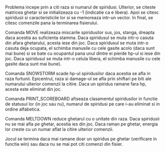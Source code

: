 Problema incepe prin a citi raza si numarul de spiridusi. Ulterior, se citeste
matricea ghetar si se initializeaza cu -1 (indicatie ca e libera). Apoi se
citesc spiridusii si caracteristicile lor si se memoreaza intr-un vector. In
final, se citesc comenzile pana la terminarea fisierului.

Comanda MOVE realizeaza miscarile spiridusilor sus, jos, stanga, dreapta daca
acestia au suficienta stamina. Daca spiridusul se muta intr-o casuta din afara
ghetarului, acesta iese din joc. Daca spiridusul se muta intr-o casuta deja
ocupata, el schimba manusile cu cele gasite acolo (daca sunt mai bune) si se
bate cu ocupantul pana unul dintre ei pierde hp-ul si iese din joc. Daca
spiridusul se muta intr-o celula libera, el schimba manusile cu cele gasite
daca sunt mai bune).

Comanda SNOWSTORM scade hp-ul spiridusilor daca acestia se afla in raza
furtunii. Epicentrul, raza si damage-ul se afla prin shiftari pe biti ale
numarului ulterior comenzii la citire. Daca un spiridus ramane fara hp, acesta
este eliminat din joc.

Comanda PRINT_SCOREBOARD afiseaza clasamentul spiridusilor in functie de
statusul lor (in joc sau nu), numarul de spiridusi pe care i-au eliminat si
in ordine alfabetica.

Comanda MELTDOWN reduce ghetarul cu o unitate din raza. Daca spiridusii nu se
mai afla pe ghetar, acestia ies din joc. Daca raman pe ghetar, energia lor creste cu un numar aflat la citire ulterior comenzii.

Jocul se termina daca mai ramane doar un spiridus pe ghetar (verificare in
functia win) sau daca nu se mai pot citi comenzi din fisier.
